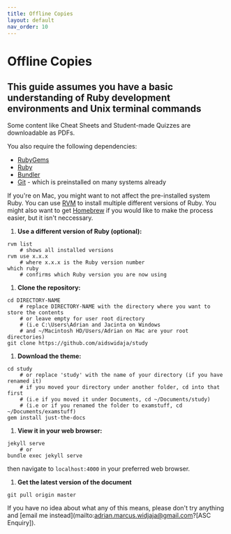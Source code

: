 ```yaml
---
title: Offline Copies
layout: default
nav_order: 10
---
```


# Offline Copies
## This guide assumes you have a basic understanding of Ruby development environments and Unix terminal commands

Some content like Cheat Sheets and Student-made Quizzes are downloadable as PDFs.

You also require the following dependencies:
- [RubyGems](https://rubygems.org/)
- [Ruby](https://www.ruby-lang.org/en/)
- [Bundler](https://bundler.io/)
- [Git](https://git-scm.com/) - which is preinstalled on many systems already

If you're on Mac, you might want to not affect the pre-installed system Ruby. You can use [RVM](https://rvm.io) to install multiple different versions of Ruby. You might also want to get [Homebrew](https://brew.sh) if you would like to make the process easier, but it isn't neccessary.


1. **Use a different version of Ruby (optional):**
```
rvm list
    # shows all installed versions
rvm use x.x.x
    # where x.x.x is the Ruby version number
which ruby
    # confirms which Ruby version you are now using
```

1. **Clone the repository:**
```
cd DIRECTORY-NAME 
    # replace DIRECTORY-NAME with the directory where you want to store the contents
    # or leave empty for user root directory 
    # (i.e C:\Users\Adrian and Jacinta on Windows
    # and ~/Macintosh HD/Users/Adrian on Mac are your root directories)
git clone https://github.com/aidswidaja/study
```
1. **Download the theme:**
```
cd study 
    # or replace 'study' with the name of your directory (if you have renamed it)
    # if you moved your directory under another folder, cd into that first
    # (i.e if you moved it under Documents, cd ~/Documents/study)
    # (i.e or if you renamed the folder to examstuff, cd ~/Documents/examstuff)
gem install just-the-docs
```
1. **View it in your web browser:**
```
jekyll serve
    # or
bundle exec jekyll serve
```
then navigate to `localhost:4000` in your preferred web browser. 

1. **Get the latest version of the document**
```
git pull origin master
```

If you have no idea about what any of this means, please don't try anything and [email me instead](mailto:adrian.marcus.widjaja@gmail.com?[ASC Enquiry]).